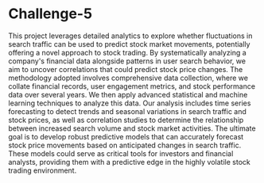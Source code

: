 # Challenge-5
This project leverages detailed analytics to explore whether fluctuations in search traffic can be used to predict stock market movements, potentially offering a novel approach to stock trading. By systematically analyzing a company's financial data alongside patterns in user search behavior, we aim to uncover correlations that could predict stock price changes. The methodology adopted involves comprehensive data collection, where we collate financial records, user engagement metrics, and stock performance data over several years. We then apply advanced statistical and machine learning techniques to analyze this data. Our analysis includes time series forecasting to detect trends and seasonal variations in search traffic and stock prices, as well as correlation studies to determine the relationship between increased search volume and stock market activities. The ultimate goal is to develop robust predictive models that can accurately forecast stock price movements based on anticipated changes in search traffic. These models could serve as critical tools for investors and financial analysts, providing them with a predictive edge in the highly volatile stock trading environment.
